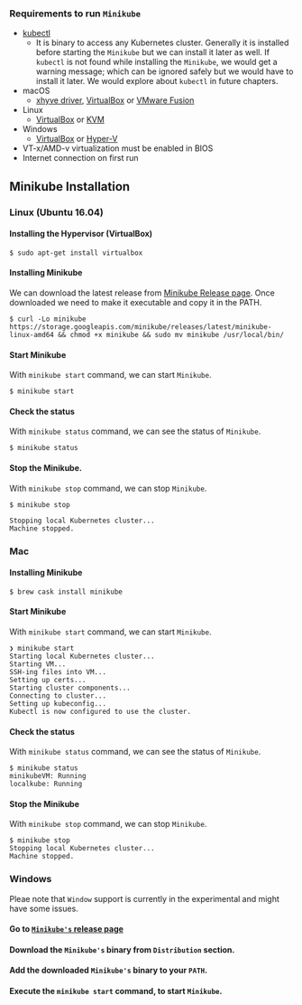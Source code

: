 ### Requirements to run `Minikube`
* [kubectl](https://kubernetes.io/docs/tasks/kubectl/install/)
    * It is binary to access any Kubernetes cluster. Generally it is installed before starting the `Minikube` but we can install it later as well. If `kubectl` is not found while installing the `Minikube`, we would get a warning message; which can be ignored safely but we would have to install it later. We would explore about `kubectl` in future chapters. 
* macOS
    * [xhyve driver](https://github.com/kubernetes/minikube/blob/master/docs/drivers.md#xhyve-driver), [VirtualBox](https://www.virtualbox.org/wiki/Downloads) or [VMware Fusion](https://www.vmware.com/products/fusion)
* Linux
    * [VirtualBox](https://www.virtualbox.org/wiki/Downloads) or [KVM](https://github.com/kubernetes/minikube/blob/master/docs/drivers.md#kvm-driver)
* Windows
    * [VirtualBox](https://www.virtualbox.org/wiki/Downloads) or [Hyper-V](https://github.com/kubernetes/minikube/blob/master/docs/drivers.md#hyperV-driver)
* VT-x/AMD-v virtualization must be enabled in BIOS
* Internet connection on first run

## Minikube Installation

### Linux (Ubuntu 16.04)

#### Installing the Hypervisor (VirtualBox)
```
$ sudo apt-get install virtualbox
```

#### Installing Minikube 
We can download the latest release from [Minikube Release page](https://github.com/kubernetes/minikube/releases). Once downloaded we need to make it executable and copy it in the PATH. 
```
$ curl -Lo minikube https://storage.googleapis.com/minikube/releases/latest/minikube-linux-amd64 && chmod +x minikube && sudo mv minikube /usr/local/bin/

```

#### Start Minikube
With `minikube start` command, we can start `Minikube`. 

```
$ minikube start
```

#### Check the status
With `minikube status` command, we can see the status of `Minikube`. 

```
$ minikube status
```

#### Stop the Minikube.
With `minikube stop` command, we can stop `Minikube`. 

```
$ minikube stop

Stopping local Kubernetes cluster...
Machine stopped.
```

### Mac

#### Installing Minikube 

```
$ brew cask install minikube
```

#### Start Minikube
With `minikube start` command, we can start `Minikube`. 

```
❯ minikube start
Starting local Kubernetes cluster...
Starting VM...
SSH-ing files into VM...
Setting up certs...
Starting cluster components...
Connecting to cluster...
Setting up kubeconfig...
Kubectl is now configured to use the cluster.
```

#### Check the status  
With `minikube status` command, we can see the status of `Minikube`. 

```
$ minikube status
minikubeVM: Running
localkube: Running
```

#### Stop the Minikube
With `minikube stop` command, we can stop `Minikube`. 

```
$ minikube stop
Stopping local Kubernetes cluster...
Machine stopped.
```

### Windows 

Pleae note that `Window` support is currently in the experimental and might have some issues. 

#### Go to [`Minikube's` release page](https://github.com/kubernetes/minikube/releases)

#### Download the `Minikube's` binary from `Distribution` section.

#### Add the downloaded `Minikube's` binary to your `PATH`.

#### Execute the  `minikube start` command, to start `Minikube`.
